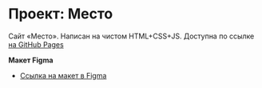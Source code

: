 # Проект: Место

 Сайт «Место».
 Написан на чистом HTML+CSS+JS.
 Доступна по ссылке [на GitHub Pages](  https://f4rr311.github.io/mesto/index.html)
 
**Макет Figma**

* [Ссылка на макет в Figma](https://www.figma.com/file/2cn9N9jSkmxD84oJik7xL7/JavaScript.-Sprint-4?node-id=0%3A1)

